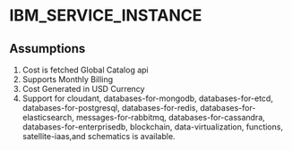 # IBM_SERVICE_INSTANCE

## Assumptions

1. Cost is fetched Global Catalog api
2. Supports Monthly Billing
3. Cost Generated in USD Currency
4. Support for cloudant, databases-for-mongodb, databases-for-etcd, databases-for-postgresql, databases-for-redis, databases-for-elasticsearch, messages-for-rabbitmq, databases-for-cassandra, databases-for-enterprisedb, blockchain, data-virtualization, functions, satellite-iaas,and schematics is available.